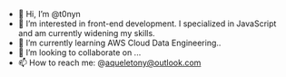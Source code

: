- 👋 Hi, I’m @t0nyn
- 👀 I’m interested in front-end development. I specialized in JavaScript and am currently widening my skills.
- 🌱 I’m currently learning AWS Cloud Data Engineering..
- 💞️ I’m looking to collaborate on ...
- 📫 How to reach me: @aqueletony@outlook.com

<!---
t0nyn/t0nyn is a ✨ special ✨ repository because its `README.md` (this file) appears on your GitHub profile.
You can click the Preview link to take a look at your changes.
--->
